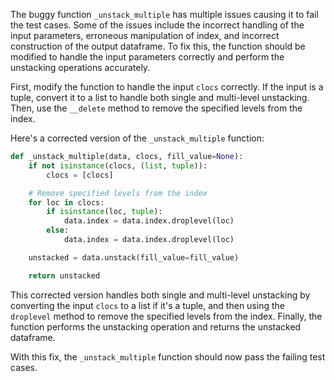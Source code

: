 The buggy function `_unstack_multiple` has multiple issues causing it to fail the test cases. Some of the issues include the incorrect handling of the input parameters, erroneous manipulation of index, and incorrect construction of the output dataframe. To fix this, the function should be modified to handle the input parameters correctly and perform the unstacking operations accurately.

First, modify the function to handle the input `clocs` correctly. If the input is a tuple, convert it to a list to handle both single and multi-level unstacking. Then, use the `__delete` method to remove the specified levels from the index.

Here's a corrected version of the `_unstack_multiple` function:

```python
def _unstack_multiple(data, clocs, fill_value=None):
    if not isinstance(clocs, (list, tuple)):
        clocs = [clocs]

    # Remove specified levels from the index
    for loc in clocs:
        if isinstance(loc, tuple):
            data.index = data.index.droplevel(loc)
        else:
            data.index = data.index.droplevel(loc)

    unstacked = data.unstack(fill_value=fill_value)

    return unstacked
```

This corrected version handles both single and multi-level unstacking by converting the input `clocs` to a list if it's a tuple, and then using the `droplevel` method to remove the specified levels from the index. Finally, the function performs the unstacking operation and returns the unstacked dataframe.

With this fix, the `_unstack_multiple` function should now pass the failing test cases.